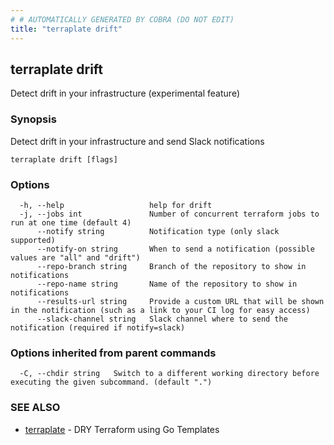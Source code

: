 ```yaml
---
# # AUTOMATICALLY GENERATED BY COBRA (DO NOT EDIT)
title: "terraplate drift"
---
```

## terraplate drift

Detect drift in your infrastructure (experimental feature)

### Synopsis

Detect drift in your infrastructure and send Slack notifications

```
terraplate drift [flags]
```

### Options

```
  -h, --help                   help for drift
  -j, --jobs int               Number of concurrent terraform jobs to run at one time (default 4)
      --notify string          Notification type (only slack supported)
      --notify-on string       When to send a notification (possible values are "all" and "drift")
      --repo-branch string     Branch of the repository to show in notifications
      --repo-name string       Name of the repository to show in notifications
      --results-url string     Provide a custom URL that will be shown in the notification (such as a link to your CI log for easy access)
      --slack-channel string   Slack channel where to send the notification (required if notify=slack)
```

### Options inherited from parent commands

```
  -C, --chdir string   Switch to a different working directory before executing the given subcommand. (default ".")
```

### SEE ALSO

* [terraplate](terraplate.md)	 - DRY Terraform using Go Templates

